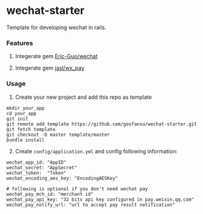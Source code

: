 # wechat-starter

Template for developing wechat in rails.

### Features

1. Integerate gem [Eric-Guo/wechat](https://github.com/Eric-Guo/wechat)

2. Integerate gem [jasl/wx_pay](https://github.com/jasl/wx_pay)

### Usage

1. Create your new project and add this repo as template

```
mkdir your_app
cd your_app
git init
git remote add template https://github.com/goofansu/wechat-starter.git
git fetch template
git checkout -b master template/master
bundle install
```

2. Create `config/application.yml` and config following information:

```
wechat_app_id: "AppID"
wechat_secret: "AppSecret"
wechat_token:  "Token"
wechat_encoding_aes_key: "EncodingAESKey"

# following is optional if you don't need wechat pay
wechat_pay_mch_id: "merchant id"
wechat_pay_api_key: "32 bits api key configured in pay.weixin.qq.com"
wechat_pay_notify_url: "url to accept pay result notification"
```

